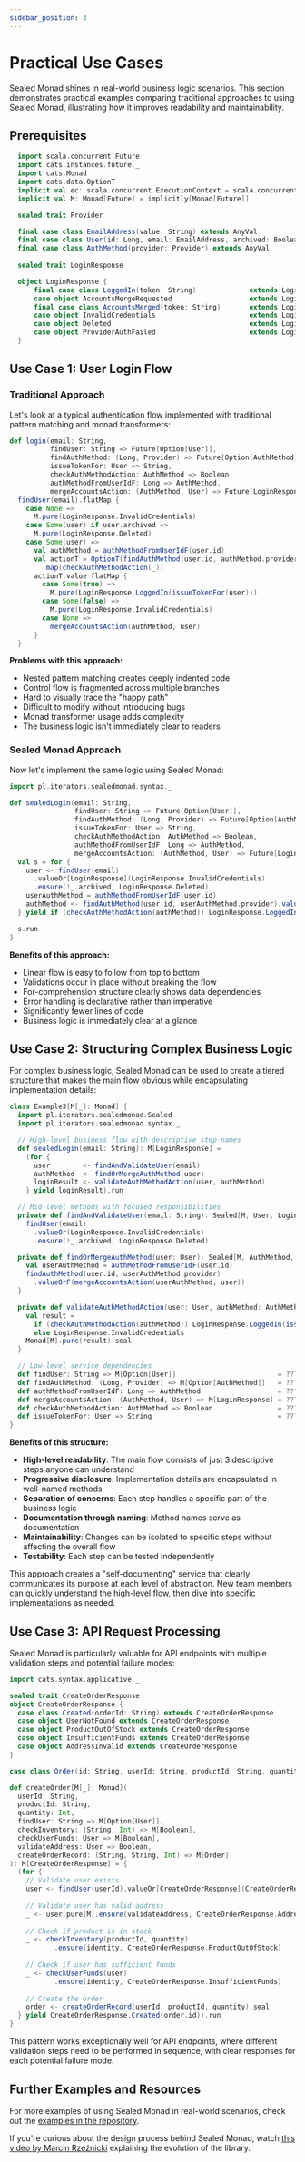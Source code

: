 ```yaml
---
sidebar_position: 3
---
```


# Practical Use Cases

Sealed Monad shines in real-world business logic scenarios. This section demonstrates practical examples comparing traditional approaches to using Sealed Monad, illustrating how it improves readability and maintainability.

## Prerequisites

```scala mdoc:reset-object
  import scala.concurrent.Future
  import cats.instances.future._
  import cats.Monad
  import cats.data.OptionT
  implicit val ec: scala.concurrent.ExecutionContext = scala.concurrent.ExecutionContext.global
  implicit val M: Monad[Future] = implicitly[Monad[Future]]

  sealed trait Provider

  final case class EmailAddress(value: String) extends AnyVal
  final case class User(id: Long, email: EmailAddress, archived: Boolean)
  final case class AuthMethod(provider: Provider) extends AnyVal
  
  sealed trait LoginResponse

  object LoginResponse {
      final case class LoggedIn(token: String)             extends LoginResponse
      case object AccountsMergeRequested                   extends LoginResponse
      final case class AccountsMerged(token: String)       extends LoginResponse
      case object InvalidCredentials                       extends LoginResponse
      case object Deleted                                  extends LoginResponse
      case object ProviderAuthFailed                       extends LoginResponse
  }  
```

## Use Case 1: User Login Flow

### Traditional Approach

Let's look at a typical authentication flow implemented with traditional pattern matching and monad transformers:

```scala mdoc:nest
def login(email: String,
          findUser: String => Future[Option[User]],
          findAuthMethod: (Long, Provider) => Future[Option[AuthMethod]],
          issueTokenFor: User => String,
          checkAuthMethodAction: AuthMethod => Boolean,
          authMethodFromUserIdF: Long => AuthMethod,
          mergeAccountsAction: (AuthMethod, User) => Future[LoginResponse]): Future[LoginResponse] =
  findUser(email).flatMap {
    case None =>
      M.pure(LoginResponse.InvalidCredentials)
    case Some(user) if user.archived =>
      M.pure(LoginResponse.Deleted)
    case Some(user) =>
      val authMethod = authMethodFromUserIdF(user.id)
      val actionT = OptionT(findAuthMethod(user.id, authMethod.provider))
        .map(checkAuthMethodAction(_))
      actionT.value flatMap {
        case Some(true) =>
          M.pure(LoginResponse.LoggedIn(issueTokenFor(user)))
        case Some(false) =>
          M.pure(LoginResponse.InvalidCredentials)
        case None =>
          mergeAccountsAction(authMethod, user)
      }
  }
```

**Problems with this approach:**
- Nested pattern matching creates deeply indented code
- Control flow is fragmented across multiple branches
- Hard to visually trace the "happy path"
- Difficult to modify without introducing bugs
- Monad transformer usage adds complexity
- The business logic isn't immediately clear to readers

### Sealed Monad Approach

Now let's implement the same logic using Sealed Monad:

```scala mdoc
import pl.iterators.sealedmonad.syntax._

def sealedLogin(email: String,
                findUser: String => Future[Option[User]],
                findAuthMethod: (Long, Provider) => Future[Option[AuthMethod]],
                issueTokenFor: User => String,
                checkAuthMethodAction: AuthMethod => Boolean,
                authMethodFromUserIdF: Long => AuthMethod,
                mergeAccountsAction: (AuthMethod, User) => Future[LoginResponse]): Future[LoginResponse] = {
  val s = for {
    user <- findUser(email)
      .valueOr[LoginResponse](LoginResponse.InvalidCredentials)
      .ensure(!_.archived, LoginResponse.Deleted)
    userAuthMethod = authMethodFromUserIdF(user.id)
    authMethod <- findAuthMethod(user.id, userAuthMethod.provider).valueOrF(mergeAccountsAction(userAuthMethod, user))
  } yield if (checkAuthMethodAction(authMethod)) LoginResponse.LoggedIn(issueTokenFor(user)) else LoginResponse.InvalidCredentials

  s.run
}
```

**Benefits of this approach:**
- Linear flow is easy to follow from top to bottom
- Validations occur in place without breaking the flow
- For-comprehension structure clearly shows data dependencies
- Error handling is declarative rather than imperative
- Significantly fewer lines of code
- Business logic is immediately clear at a glance

## Use Case 2: Structuring Complex Business Logic

For complex business logic, Sealed Monad can be used to create a tiered structure that makes the main flow obvious while encapsulating implementation details:

```scala mdoc
class Example3[M[_]: Monad] {
  import pl.iterators.sealedmonad.Sealed
  import pl.iterators.sealedmonad.syntax._

  // High-level business flow with descriptive step names
  def sealedLogin(email: String): M[LoginResponse] =
    (for {
      user        <- findAndValidateUser(email)
      authMethod  <- findOrMergeAuthMethod(user)
      loginResult <- validateAuthMethodAction(user, authMethod)
    } yield loginResult).run

  // Mid-level methods with focused responsibilities
  private def findAndValidateUser(email: String): Sealed[M, User, LoginResponse] = 
    findUser(email)
      .valueOr(LoginResponse.InvalidCredentials)
      .ensure(!_.archived, LoginResponse.Deleted)

  private def findOrMergeAuthMethod(user: User): Sealed[M, AuthMethod, LoginResponse] = {
    val userAuthMethod = authMethodFromUserIdF(user.id)
    findAuthMethod(user.id, userAuthMethod.provider)
      .valueOrF(mergeAccountsAction(userAuthMethod, user))
  }

  private def validateAuthMethodAction(user: User, authMethod: AuthMethod): Sealed[M, LoginResponse, Nothing] = {
    val result =
      if (checkAuthMethodAction(authMethod)) LoginResponse.LoggedIn(issueTokenFor(user)) 
      else LoginResponse.InvalidCredentials
    Monad[M].pure(result).seal
  }

  // Low-level service dependencies
  def findUser: String => M[Option[User]]                         = ???
  def findAuthMethod: (Long, Provider) => M[Option[AuthMethod]]   = ???
  def authMethodFromUserIdF: Long => AuthMethod                   = ???
  def mergeAccountsAction: (AuthMethod, User) => M[LoginResponse] = ???
  def checkAuthMethodAction: AuthMethod => Boolean                = ???
  def issueTokenFor: User => String                               = ???
}
```

**Benefits of this structure:**
- **High-level readability**: The main flow consists of just 3 descriptive steps anyone can understand
- **Progressive disclosure**: Implementation details are encapsulated in well-named methods
- **Separation of concerns**: Each step handles a specific part of the business logic
- **Documentation through naming**: Method names serve as documentation
- **Maintainability**: Changes can be isolated to specific steps without affecting the overall flow
- **Testability**: Each step can be tested independently

This approach creates a "self-documenting" service that clearly communicates its purpose at each level of abstraction. New team members can quickly understand the high-level flow, then dive into specific implementations as needed.

## Use Case 3: API Request Processing

Sealed Monad is particularly valuable for API endpoints with multiple validation steps and potential failure modes:

```scala mdoc
import cats.syntax.applicative._

sealed trait CreateOrderResponse
object CreateOrderResponse {
  case class Created(orderId: String) extends CreateOrderResponse
  case object UserNotFound extends CreateOrderResponse
  case object ProductOutOfStock extends CreateOrderResponse
  case object InsufficientFunds extends CreateOrderResponse
  case object AddressInvalid extends CreateOrderResponse
}

case class Order(id: String, userId: String, productId: String, quantity: Int)

def createOrder[M[_]: Monad](
  userId: String, 
  productId: String,
  quantity: Int,
  findUser: String => M[Option[User]],
  checkInventory: (String, Int) => M[Boolean],
  checkUserFunds: User => M[Boolean],
  validateAddress: User => Boolean,
  createOrderRecord: (String, String, Int) => M[Order]
): M[CreateOrderResponse] = {
  (for {
    // Validate user exists
    user <- findUser(userId).valueOr[CreateOrderResponse](CreateOrderResponse.UserNotFound)
    
    // Validate user has valid address
    _ <- user.pure[M].ensure(validateAddress, CreateOrderResponse.AddressInvalid)
    
    // Check if product is in stock
    _ <- checkInventory(productId, quantity)
           .ensure(identity, CreateOrderResponse.ProductOutOfStock)
    
    // Check if user has sufficient funds
    _ <- checkUserFunds(user)
           .ensure(identity, CreateOrderResponse.InsufficientFunds)
    
    // Create the order
    order <- createOrderRecord(userId, productId, quantity).seal
  } yield CreateOrderResponse.Created(order.id)).run
}
```

This pattern works exceptionally well for API endpoints, where different validation steps need to be performed in sequence, with clear responses for each potential failure mode.

## Further Examples and Resources

For more examples of using Sealed Monad in real-world scenarios, check out the [examples in the repository](https://github.com/theiterators/sealed-monad/blob/master/examples/src/main/scala/pl/iterators/sealedmonad/examples/Options.scala).

If you're curious about the design process behind Sealed Monad, watch [this video by Marcin Rzeźnicki](https://www.youtube.com/watch?v=uZ7IFQTYPic) explaining the evolution of the library.
